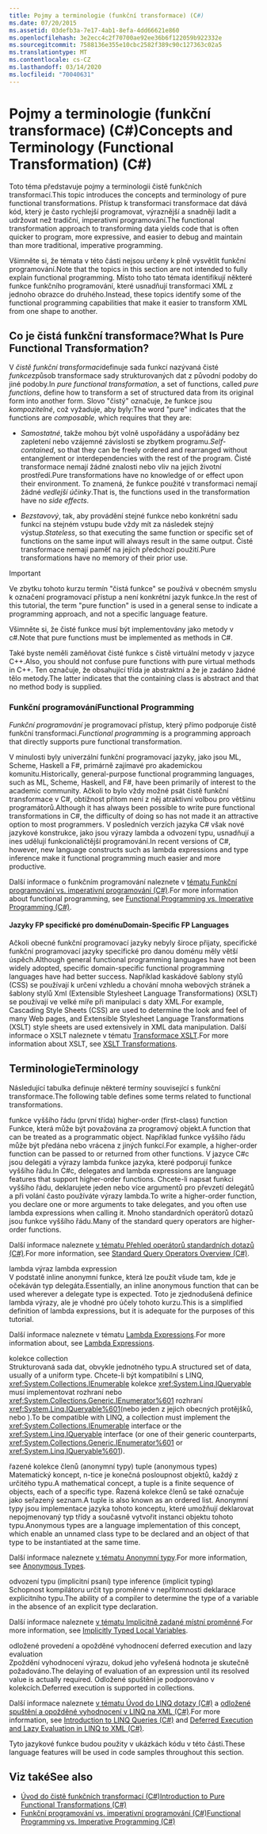 ```yaml
---
title: Pojmy a terminologie (funkční transformace) (C#)
ms.date: 07/20/2015
ms.assetid: 03defb3a-7e17-4ab1-8efa-4dd66621e860
ms.openlocfilehash: 3e2ecc4c2f70700ae92ee36b6f122059b922332e
ms.sourcegitcommit: 7588136e355e10cbc2582f389c90c127363c02a5
ms.translationtype: MT
ms.contentlocale: cs-CZ
ms.lasthandoff: 03/14/2020
ms.locfileid: "70040631"
---
```

# <a name="concepts-and-terminology-functional-transformation-c"></a><span data-ttu-id="dcda4-102">Pojmy a terminologie (funkční transformace) (C#)</span><span class="sxs-lookup"><span data-stu-id="dcda4-102">Concepts and Terminology (Functional Transformation) (C#)</span></span>

<span data-ttu-id="dcda4-103">Toto téma představuje pojmy a terminologii čistě funkčních transformací.</span><span class="sxs-lookup"><span data-stu-id="dcda4-103">This topic introduces the concepts and terminology of pure functional transformations.</span></span> <span data-ttu-id="dcda4-104">Přístup k transformaci transformace dat dává kód, který je často rychlejší programovat, výraznější a snadněji ladit a udržovat než tradiční, imperativní programování.</span><span class="sxs-lookup"><span data-stu-id="dcda4-104">The functional transformation approach to transforming data yields code that is often quicker to program, more expressive, and easier to debug and maintain than more traditional, imperative programming.</span></span>

<span data-ttu-id="dcda4-105">Všimněte si, že témata v této části nejsou určeny k plně vysvětlit funkční programování.</span><span class="sxs-lookup"><span data-stu-id="dcda4-105">Note that the topics in this section are not intended to fully explain functional programming.</span></span> <span data-ttu-id="dcda4-106">Místo toho tato témata identifikují některé funkce funkčního programování, které usnadňují transformaci XML z jednoho obrazce do druhého.</span><span class="sxs-lookup"><span data-stu-id="dcda4-106">Instead, these topics identify some of the functional programming capabilities that make it easier to transform XML from one shape to another.</span></span>

## <a name="what-is-pure-functional-transformation"></a><span data-ttu-id="dcda4-107">Co je čistá funkční transformace?</span><span class="sxs-lookup"><span data-stu-id="dcda4-107">What Is Pure Functional Transformation?</span></span>

<span data-ttu-id="dcda4-108">V *čistě funkční transformaci*definuje sada funkcí nazývaná čisté *funkce*způsob transformace sady strukturovaných dat z původní podoby do jiné podoby.</span><span class="sxs-lookup"><span data-stu-id="dcda4-108">In *pure functional transformation*, a set of functions, called *pure functions*, define how to transform a set of structured data from its original form into another form.</span></span> <span data-ttu-id="dcda4-109">Slovo "čistý" označuje, že funkce jsou *kompozitelné*, což vyžaduje, aby byly:</span><span class="sxs-lookup"><span data-stu-id="dcda4-109">The word "pure" indicates that the functions are *composable*, which requires that they are:</span></span>

- <span data-ttu-id="dcda4-110">*Samostatné*, takže mohou být volně uspořádány a uspořádány bez zapletení nebo vzájemné závislosti se zbytkem programu.</span><span class="sxs-lookup"><span data-stu-id="dcda4-110">*Self-contained*, so that they can be freely ordered and rearranged without entanglement or interdependencies with the rest of the program.</span></span> <span data-ttu-id="dcda4-111">Čisté transformace nemají žádné znalosti nebo vliv na jejich životní prostředí.</span><span class="sxs-lookup"><span data-stu-id="dcda4-111">Pure transformations have no knowledge of or effect upon their environment.</span></span> <span data-ttu-id="dcda4-112">To znamená, že funkce použité v transformaci nemají žádné *vedlejší účinky*.</span><span class="sxs-lookup"><span data-stu-id="dcda4-112">That is, the functions used in the transformation have no *side effects*.</span></span>

- <span data-ttu-id="dcda4-113">*Bezstavový*, tak, aby provádění stejné funkce nebo konkrétní sadu funkcí na stejném vstupu bude vždy mít za následek stejný výstup.</span><span class="sxs-lookup"><span data-stu-id="dcda4-113">*Stateless*, so that executing the same function or specific set of functions on the same input will always result in the same output.</span></span> <span data-ttu-id="dcda4-114">Čisté transformace nemají paměť na jejich předchozí použití.</span><span class="sxs-lookup"><span data-stu-id="dcda4-114">Pure transformations have no memory of their prior use.</span></span>

> [!IMPORTANT]
> <span data-ttu-id="dcda4-115">Ve zbytku tohoto kurzu termín "čistá funkce" se používá v obecném smyslu k označení programovací přístup a není konkrétní jazyk funkce.</span><span class="sxs-lookup"><span data-stu-id="dcda4-115">In the rest of this tutorial, the term "pure function" is used in a general sense to indicate a programming approach, and not a specific language feature.</span></span>
>
> <span data-ttu-id="dcda4-116">Všimněte si, že čisté funkce musí být implementovány jako metody v c#.</span><span class="sxs-lookup"><span data-stu-id="dcda4-116">Note that pure functions must be implemented as methods in C#.</span></span>
>
> <span data-ttu-id="dcda4-117">Také byste neměli zaměňovat čisté funkce s čistě virtuální metody v jazyce C++.</span><span class="sxs-lookup"><span data-stu-id="dcda4-117">Also, you should not confuse pure functions with pure virtual methods in C++.</span></span> <span data-ttu-id="dcda4-118">Ten označuje, že obsahující třída je abstraktní a že je zadáno žádné tělo metody.</span><span class="sxs-lookup"><span data-stu-id="dcda4-118">The latter indicates that the containing class is abstract and that no method body is supplied.</span></span>

### <a name="functional-programming"></a><span data-ttu-id="dcda4-119">Funkční programování</span><span class="sxs-lookup"><span data-stu-id="dcda4-119">Functional Programming</span></span>

<span data-ttu-id="dcda4-120">*Funkční programování* je programovací přístup, který přímo podporuje čistě funkční transformaci.</span><span class="sxs-lookup"><span data-stu-id="dcda4-120">*Functional programming* is a programming approach that directly supports pure functional transformation.</span></span>

<span data-ttu-id="dcda4-121">V minulosti byly univerzální funkční programovací jazyky, jako jsou ML, Scheme, Haskell a F#, primárně zajímavé pro akademickou komunitu.</span><span class="sxs-lookup"><span data-stu-id="dcda4-121">Historically, general-purpose functional programming languages, such as ML, Scheme, Haskell, and F#, have been primarily of interest to the academic community.</span></span> <span data-ttu-id="dcda4-122">Ačkoli to bylo vždy možné psát čistě funkční transformace v C#, obtížnost přitom není z něj atraktivní volbou pro většinu programátorů.</span><span class="sxs-lookup"><span data-stu-id="dcda4-122">Although it has always been possible to write pure functional transformations in C#, the difficulty of doing so has not made it an attractive option to most programmers.</span></span> <span data-ttu-id="dcda4-123">V posledních verzích jazyka C# však nové jazykové konstrukce, jako jsou výrazy lambda a odvození typu, usnadňují a ines udělují funkcionaličtější programování.</span><span class="sxs-lookup"><span data-stu-id="dcda4-123">In recent versions of C#, however, new language constructs such as lambda expressions and type inference make it functional programming much easier and more productive.</span></span>

<span data-ttu-id="dcda4-124">Další informace o funkčním programování naleznete v [tématu Funkční programování vs. imperativní programování (C#)](./functional-programming-vs-imperative-programming.md).</span><span class="sxs-lookup"><span data-stu-id="dcda4-124">For more information about functional programming, see [Functional Programming vs. Imperative Programming (C#)](./functional-programming-vs-imperative-programming.md).</span></span>

#### <a name="domain-specific-fp-languages"></a><span data-ttu-id="dcda4-125">Jazyky FP specifické pro doménu</span><span class="sxs-lookup"><span data-stu-id="dcda4-125">Domain-Specific FP Languages</span></span>

<span data-ttu-id="dcda4-126">Ačkoli obecné funkční programovací jazyky nebyly široce přijaty, specifické funkční programovací jazyky specifické pro danou doménu měly větší úspěch.</span><span class="sxs-lookup"><span data-stu-id="dcda4-126">Although general functional programming languages have not been widely adopted, specific domain-specific functional programming languages have had better success.</span></span> <span data-ttu-id="dcda4-127">Například kaskádové šablony stylů (CSS) se používají k určení vzhledu a chování mnoha webových stránek a šablony stylů Xml (Extensible Stylesheet Language Transformations) (XSLT) se používají ve velké míře při manipulaci s daty XML.</span><span class="sxs-lookup"><span data-stu-id="dcda4-127">For example, Cascading Style Sheets (CSS) are used to determine the look and feel of many Web pages, and Extensible Stylesheet Language Transformations (XSLT) style sheets are used extensively in XML data manipulation.</span></span> <span data-ttu-id="dcda4-128">Další informace o XSLT naleznete v tématu [Transformace XSLT](../../../../standard/data/xml/xslt-transformations.md).</span><span class="sxs-lookup"><span data-stu-id="dcda4-128">For more information about XSLT, see [XSLT Transformations](../../../../standard/data/xml/xslt-transformations.md).</span></span>

## <a name="terminology"></a><span data-ttu-id="dcda4-129">Terminologie</span><span class="sxs-lookup"><span data-stu-id="dcda4-129">Terminology</span></span>

<span data-ttu-id="dcda4-130">Následující tabulka definuje některé termíny související s funkční transformace.</span><span class="sxs-lookup"><span data-stu-id="dcda4-130">The following table defines some terms related to functional transformations.</span></span>

<span data-ttu-id="dcda4-131">funkce vyššího řádu (první třída) </span><span class="sxs-lookup"><span data-stu-id="dcda4-131">higher-order (first-class) function </span></span>\
<span data-ttu-id="dcda4-132">Funkce, která může být považována za programový objekt.</span><span class="sxs-lookup"><span data-stu-id="dcda4-132">A function that can be treated as a programmatic object.</span></span> <span data-ttu-id="dcda4-133">Například funkce vyššího řádu může být předána nebo vrácena z jiných funkcí.</span><span class="sxs-lookup"><span data-stu-id="dcda4-133">For example, a higher-order function can be passed to or returned from other functions.</span></span> <span data-ttu-id="dcda4-134">V jazyce C#c jsou delegáti a výrazy lambda funkce jazyka, které podporují funkce vyššího řádu.</span><span class="sxs-lookup"><span data-stu-id="dcda4-134">In C#c, delegates and lambda expressions are language features that support higher-order functions.</span></span> <span data-ttu-id="dcda4-135">Chcete-li napsat funkci vyššího řádu, deklarujete jeden nebo více argumentů pro převzetí delegátů a při volání často používáte výrazy lambda.</span><span class="sxs-lookup"><span data-stu-id="dcda4-135">To write a higher-order function, you declare one or more arguments to take delegates, and you often use lambda expressions when calling it.</span></span> <span data-ttu-id="dcda4-136">Mnoho standardních operátorů dotazů jsou funkce vyššího řádu.</span><span class="sxs-lookup"><span data-stu-id="dcda4-136">Many of the standard query operators are higher-order functions.</span></span>

<span data-ttu-id="dcda4-137">Další informace naleznete [v tématu Přehled operátorů standardních dotazů (C#)](./standard-query-operators-overview.md).</span><span class="sxs-lookup"><span data-stu-id="dcda4-137">For more information, see [Standard Query Operators Overview (C#)](./standard-query-operators-overview.md).</span></span>

<span data-ttu-id="dcda4-138">lambda výraz </span><span class="sxs-lookup"><span data-stu-id="dcda4-138">lambda expression </span></span>\
<span data-ttu-id="dcda4-139">V podstatě inline anonymní funkce, která lze použít všude tam, kde je očekáván typ delegáta.</span><span class="sxs-lookup"><span data-stu-id="dcda4-139">Essentially, an inline anonymous function that can be used wherever a delegate type is expected.</span></span> <span data-ttu-id="dcda4-140">Toto je zjednodušená definice lambda výrazy, ale je vhodné pro účely tohoto kurzu.</span><span class="sxs-lookup"><span data-stu-id="dcda4-140">This is a simplified definition of lambda expressions, but it is adequate for the purposes of this tutorial.</span></span>

<span data-ttu-id="dcda4-141">Další informace naleznete v tématu [Lambda Expressions](../../statements-expressions-operators/lambda-expressions.md).</span><span class="sxs-lookup"><span data-stu-id="dcda4-141">For more information about, see [Lambda Expressions](../../statements-expressions-operators/lambda-expressions.md).</span></span>

<span data-ttu-id="dcda4-142">kolekce </span><span class="sxs-lookup"><span data-stu-id="dcda4-142">collection </span></span>\
<span data-ttu-id="dcda4-143">Strukturovaná sada dat, obvykle jednotného typu.</span><span class="sxs-lookup"><span data-stu-id="dcda4-143">A structured set of data, usually of a uniform type.</span></span> <span data-ttu-id="dcda4-144">Chcete-li být kompatibilní s LINQ, <xref:System.Collections.IEnumerable> kolekce <xref:System.Linq.IQueryable> musí implementovat rozhraní nebo <xref:System.Collections.Generic.IEnumerator%601> rozhraní <xref:System.Linq.IQueryable%601>(nebo jeden z jejich obecných protějšků, nebo ).</span><span class="sxs-lookup"><span data-stu-id="dcda4-144">To be compatible with LINQ, a collection must implement the <xref:System.Collections.IEnumerable> interface or the <xref:System.Linq.IQueryable> interface (or one of their generic counterparts, <xref:System.Collections.Generic.IEnumerator%601> or <xref:System.Linq.IQueryable%601>).</span></span>

<span data-ttu-id="dcda4-145">řazené kolekce členů (anonymní typy) </span><span class="sxs-lookup"><span data-stu-id="dcda4-145">tuple (anonymous types) </span></span>\
<span data-ttu-id="dcda4-146">Matematický koncept, n-tice je konečná posloupnost objektů, každý z určitého typu.</span><span class="sxs-lookup"><span data-stu-id="dcda4-146">A mathematical concept, a tuple is a finite sequence of objects, each of a specific type.</span></span> <span data-ttu-id="dcda4-147">Řazená kolekce členů se také označuje jako seřazený seznam.</span><span class="sxs-lookup"><span data-stu-id="dcda4-147">A tuple is also known as an ordered list.</span></span> <span data-ttu-id="dcda4-148">Anonymní typy jsou implementace jazyka tohoto konceptu, které umožňují deklarovat nepojmenovaný typ třídy a současně vytvořit instanci objektu tohoto typu.</span><span class="sxs-lookup"><span data-stu-id="dcda4-148">Anonymous types are a language implementation of this concept, which enable an unnamed class type to be declared and an object of that type to be instantiated at the same time.</span></span>

<span data-ttu-id="dcda4-149">Další informace naleznete [v tématu Anonymní typy](../../classes-and-structs/anonymous-types.md).</span><span class="sxs-lookup"><span data-stu-id="dcda4-149">For more information, see [Anonymous Types](../../classes-and-structs/anonymous-types.md).</span></span>

<span data-ttu-id="dcda4-150">odvození typu (implicitní psaní) </span><span class="sxs-lookup"><span data-stu-id="dcda4-150">type inference (implicit typing) </span></span>\
<span data-ttu-id="dcda4-151">Schopnost kompilátoru určit typ proměnné v nepřítomnosti deklarace explicitního typu.</span><span class="sxs-lookup"><span data-stu-id="dcda4-151">The ability of a compiler to determine the type of a variable in the absence of an explicit type declaration.</span></span>

<span data-ttu-id="dcda4-152">Další informace naleznete [v tématu Implicitně zadané místní proměnné](../../classes-and-structs/implicitly-typed-local-variables.md).</span><span class="sxs-lookup"><span data-stu-id="dcda4-152">For more information, see [Implicitly Typed Local Variables](../../classes-and-structs/implicitly-typed-local-variables.md).</span></span>

<span data-ttu-id="dcda4-153">odložené provedení a opožděné vyhodnocení </span><span class="sxs-lookup"><span data-stu-id="dcda4-153">deferred execution and lazy evaluation </span></span>\
<span data-ttu-id="dcda4-154">Zpoždění vyhodnocení výrazu, dokud jeho vyřešená hodnota je skutečně požadováno.</span><span class="sxs-lookup"><span data-stu-id="dcda4-154">The delaying of evaluation of an expression until its resolved value is actually required.</span></span> <span data-ttu-id="dcda4-155">Odložené spuštění je podporováno v kolekcích.</span><span class="sxs-lookup"><span data-stu-id="dcda4-155">Deferred execution is supported in collections.</span></span>

<span data-ttu-id="dcda4-156">Další informace naleznete [v tématu Úvod do LINQ dotazy (C#)](./introduction-to-linq-queries.md) a [odložené spuštění a opožděné vyhodnocení v LINQ na XML (C#)](./deferred-execution-and-lazy-evaluation-in-linq-to-xml.md).</span><span class="sxs-lookup"><span data-stu-id="dcda4-156">For more information, see [Introduction to LINQ Queries (C#)](./introduction-to-linq-queries.md) and [Deferred Execution and Lazy Evaluation in LINQ to XML (C#)](./deferred-execution-and-lazy-evaluation-in-linq-to-xml.md).</span></span>

<span data-ttu-id="dcda4-157">Tyto jazykové funkce budou použity v ukázkách kódu v této části.</span><span class="sxs-lookup"><span data-stu-id="dcda4-157">These language features will be used in code samples throughout this section.</span></span>

## <a name="see-also"></a><span data-ttu-id="dcda4-158">Viz také</span><span class="sxs-lookup"><span data-stu-id="dcda4-158">See also</span></span>

- [<span data-ttu-id="dcda4-159">Úvod do čistě funkčních transformací (C#)</span><span class="sxs-lookup"><span data-stu-id="dcda4-159">Introduction to Pure Functional Transformations (C#)</span></span>](./introduction-to-pure-functional-transformations.md)
- [<span data-ttu-id="dcda4-160">Funkční programování vs. imperativní programování (C#)</span><span class="sxs-lookup"><span data-stu-id="dcda4-160">Functional Programming vs. Imperative Programming (C#)</span></span>](./functional-programming-vs-imperative-programming.md)
